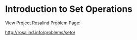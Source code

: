 Introduction to Set Operations
=============================

View Project Rosalind Problem Page:

http://rosalind.info/problems/seto/